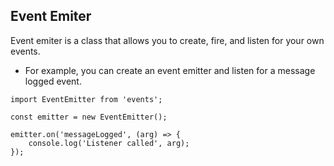 ## Event Emiter

Event emiter is a class that allows you to create, fire, and listen for your own events.

- For example, you can create an event emitter and listen for a message logged event.

```
import EventEmitter from 'events';

const emitter = new EventEmitter();

emitter.on('messageLogged', (arg) => {
    console.log('Listener called', arg);
});
```
